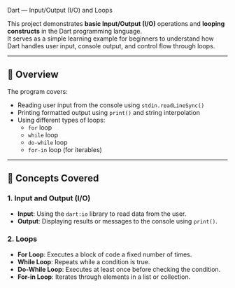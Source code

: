 Dart — Input/Output (I/O) and Loops

This project demonstrates **basic Input/Output (I/O)** operations and **looping constructs** in the Dart programming language.  
It serves as a simple learning example for beginners to understand how Dart handles user input, console output, and control flow through loops.

---

## 📘 Overview

The program covers:
- Reading user input from the console using `stdin.readLineSync()`
- Printing formatted output using `print()` and string interpolation
- Using different types of loops:
  - `for` loop
  - `while` loop
  - `do-while` loop
  - `for-in` loop (for iterables)

---

## 🧠 Concepts Covered

### 1. Input and Output (I/O)
- **Input**: Using the `dart:io` library to read data from the user.
- **Output**: Displaying results or messages to the console using `print()`.

### 2. Loops
- **For Loop**: Executes a block of code a fixed number of times.
- **While Loop**: Repeats while a condition is true.
- **Do-While Loop**: Executes at least once before checking the condition.
- **For-in Loop**: Iterates through elements in a list or collection.